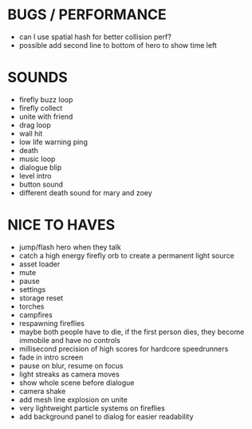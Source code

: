 # BUGS / PERFORMANCE

- can I use spatial hash for better collision perf?
- possible add second line to bottom of hero to show time left

# SOUNDS

- firefly buzz loop
- firefly collect
- unite with friend
- drag loop
- wall hit
- low life warning ping
- death
- music loop
- dialogue blip
- level intro
- button sound
- different death sound for mary and zoey

# NICE TO HAVES

- jump/flash hero when they talk
- catch a high energy firefly orb to create a permanent light source
- asset loader
- mute
- pause
- settings
- storage reset
- torches
- campfires
- respawning fireflies
- maybe both people have to die, if the first person dies, they become immobile and have no controls
- millisecond precision of high scores for hardcore speedrunners
- fade in intro screen
- pause on blur, resume on focus
- light streaks as camera moves
- show whole scene before dialogue
- camera shake
- add mesh line explosion on unite
- very lightweight particle systems on fireflies
- add background panel to dialog for easier readability
